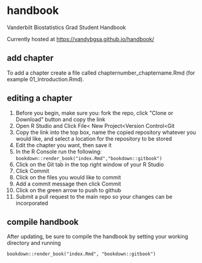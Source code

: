 # handbook
Vanderbilt Biostatistics Grad Student Handbook

Currently hosted at https://vandybgsa.github.io/handbook/

## add chapter
To add a chapter create a file called chapternumber_chaptername.Rmd (for example 01_Introduction.Rmd). 

## editing a chapter
1) Before you begin, make sure you: fork the repo, click "Clone or Download" button and copy the link  
2) Open R Studio and Click File< New Project<Version Control<Git  
3) Copy the link into the top box, name the copied repository whatever you would like, and select a location for the repository to be stored  
4) Edit the chapter you want, then save it  
5) In the R Console run the following: `bookdown::render_book("index.Rmd","bookdown::gitbook")`  
6) Click on the Git tab in the top right window of your R Studio  
7) Click Commit  
8) Click on the files you would like to commit  
9) Add a commit message then click Commit  
10) Click on the green arrow to push to github  
11) Submit a pull request to the main repo so your changes can be incorporated  

## compile handbook
After updating, be sure to compile the handbook by setting your working directory and running

```
bookdown::render_book("index.Rmd", "bookdown::gitbook")
```
